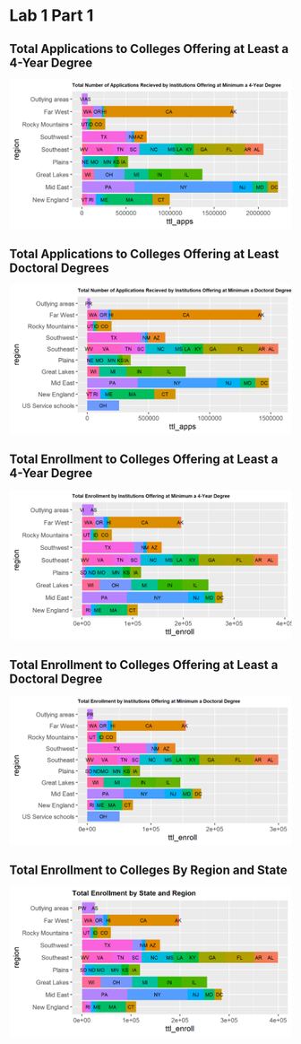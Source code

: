 # Lab 1 Part 1

## Total Applications to Colleges Offering at Least a 4-Year Degree
![](ttlapp4.png) 


## Total Applications to Colleges Offering at Least Doctoral Degrees
![](ttlappd.png)


## Total Enrollment to Colleges Offering at Least a 4-Year Degree
![](ttlenrl4.png)


## Total Enrollment to Colleges Offering at Least a Doctoral Degree
![](plot.png)

## Total Enrollment to Colleges By Region and State
![](plot4.png)
